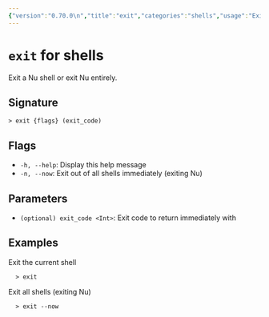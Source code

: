 ```yaml
---
{"version":"0.70.0\n","title":"exit","categories":"shells","usage":"Exit a Nu shell or exit Nu entirely.\n"}
---
```

<!-- THIS FILE IS GENERATED BY update_book_commands.cjs USING NUSHELL'S HELP COMMANDS.
REFRAIN FROM EDITING IT MANUALLY.-->
# <code>exit</code> for shells

<div class='command-title'>Exit a Nu shell or exit Nu entirely.</div>

## Signature

```> exit {flags} (exit_code)```

## Flags

 * ```-h, --help```: Display this help message
 * ```-n, --now```: Exit out of all shells immediately (exiting Nu)
## Parameters

 * ```(optional) exit_code <Int>```: Exit code to return immediately with
## Examples

  Exit the current shell
```shell
  > exit
```
  Exit all shells (exiting Nu)
```shell
  > exit --now
```


